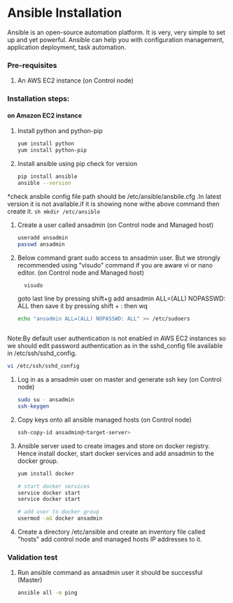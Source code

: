 # Ansible Installation

Ansible is an open-source automation platform. It is very, very simple to set up and yet powerful. Ansible can help you with configuration management, application deployment, task automation.

### Pre-requisites

1. An AWS EC2 instance (on Control node)

### Installation steps:
#### on Amazon EC2 instance

1. Install python and python-pip
   ```sh
   yum install python
   yum install python-pip
   ```
1. Install ansible using pip check for version
    ```sh
    pip install ansible
   ansible --version
   ```
  *check ansbile config file path should be /etc/ansible/ansbile.cfg  .In latest version it is not available.if it is showing none withe above command then create it.
    ```sh
    mkdir /etc/ansible
    ```
1. Create a user called ansadmin (on Control node and Managed host)  
   ```sh
   useradd ansadmin
   passwd ansadmin
   ```
1. Below command grant sudo access to ansadmin user. But we strongly recommended using "visudo" command if you are aware vi or nano editor.  (on Control node and Managed host)
   ```sh
     visudo
     ```
     goto last line by pressing shift+g add   ansadmin ALL=(ALL)       NOPASSWD: ALL   then save it by pressing shift + : then wq
 
   ```sh
   echo "ansadmin ALL=(ALL) NOPASSWD: ALL" >> /etc/sudoers
   ```

   ```
Note:By default user authentication is not enabled in AWS EC2 instances so we should edit password authentication as <yes> in the sshd_config file available in /etc/ssh/sshd_config. 
```sh
vi /etc/ssh/sshd_config
```
1. Log in as a ansadmin user on master and generate ssh key (on Control node)
   ```sh 
   sudo su - ansadmin
   ssh-keygen
   ```
1. Copy keys onto all ansible managed hosts (on Control node)
   ```sh 
   ssh-copy-id ansadmin@<target-server>
   ```
1. Ansible server used to create images and store on docker registry. Hence install docker, start docker services and add ansadmin to the docker group. 
   ```sh
   yum install docker
   
   # start docker services 
   service docker start
   service docker start 
   
   # add user to docker group 
   usermod -aG docker ansadmin   


1. Create a directory /etc/ansible and create an inventory file called "hosts" add control node and managed hosts IP addresses to it. 
 
### Validation test

   
1. Run ansible command as ansadmin user it should be successful (Master)
   ```sh 
   ansible all -m ping
   ```
